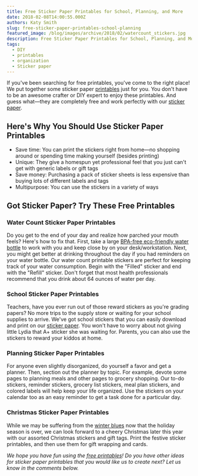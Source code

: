 ```yaml
---
title: Free Sticker Paper Printables for School, Planning, and More
date: 2018-02-08T14:00:55.000Z
authors: Katy Smith
slug: free-sticker-paper-printables-school-planning
featured_image: /blog/images/archive/2018/02/watercount_stickers.jpg
description: Free Sticker Paper Printables for School, Planning, and More
tags:
  - DIY
  - printables
  - organization
  - Sticker paper
---
```

If you've been searching for free printables, you've come to the right place! We put together some sticker paper [printables](https://www.tomatoink.com) just for you. You don't have to be an awesome crafter or DIY expert to enjoy these printables. And guess what—they are completely free and work perfectly with our [sticker paper](https://www.tomatoink.com/paper/sticker-paper).

## Here's Why You Should Use Sticker Paper Printables

* Save time: You can print the stickers right from home—no shopping around or spending time making yourself (besides printing)
* Unique: They give a homespun yet professional feel that you just can't get with generic labels or gift tags
* Save money: Purchasing a pack of sticker sheets is less expensive than buying lots of different labels and tags
* Multipurpose: You can use the stickers in a variety of ways

## Got Sticker Paper? Try These Free Printables

### Water Count Sticker Paper Printables

Do you get to the end of your day and realize how parched your mouth feels? Here's how to fix that. First, take a large [BPA-free eco-friendly water bottle](https://www.tomatoink.com/blog/posts/12-tips-working-out-in-the-summer.html) to work with you and keep close by on your desk/workstation. Next, you might get better at drinking throughout the day if you had reminders on your water bottle. Our water count printable stickers are perfect for keeping track of your water consumption. Begin with the "Filled" sticker and end with the "Refill" sticker. Don't forget that most health professionals recommend that you drink about 64 ounces of water per day.

### School Sticker Paper Printables

Teachers, have you ever run out of those reward stickers as you're grading papers? No more trips to the supply store or waiting for your school supplies to arrive. We've got school stickers that you can easily download and print on our [sticker paper](https://www.tomatoink.com/paper/sticker-paper). You won't have to worry about not giving little Lydia that A+ sticker she was waiting for. Parents, you can also use the stickers to reward your kiddos at home.

### Planning Sticker Paper Printables

For anyone even slightly disorganized, do yourself a favor and get a planner. Then, section out the planner by topic. For example, devote some pages to planning meals and other pages to grocery shopping. Our to-do stickers, reminder stickers, grocery list stickers, meal plan stickers, and colored labels will help keep your life organized. Use the stickers on your calendar too as an easy reminder to get a task done for a particular day.

### Christmas Sticker Paper Printables

While we may be suffering from the [winter blues](https://www.tomatoink.com/blog/posts/natural-remedies-beat-winter-blues.html) now that the holiday season is over, we can look forward to a cheery Christmas later this year with our assorted Christmas stickers and gift tags. Print the festive sticker printables, and then use them for gift wrapping and cards.

*We hope you have fun using the [free printables](https://www.tomatoink.com)! Do you have other ideas for sticker paper printables that you would like us to create next? Let us know in the comments below.*
